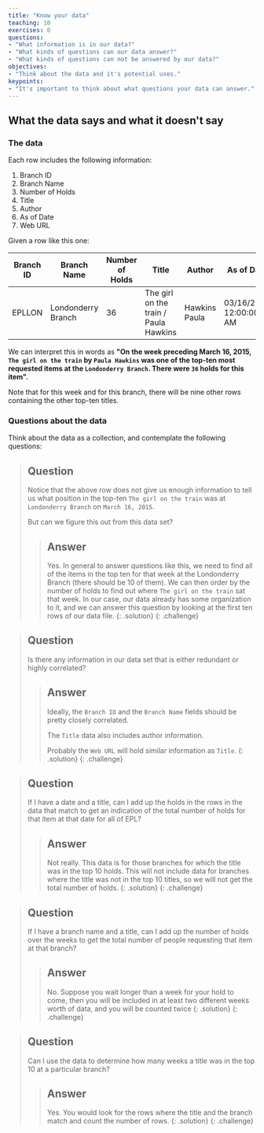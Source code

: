 ```yaml
---
title: "Know your data"
teaching: 10
exercises: 0
questions:
- "What information is in our data?"
- "What kinds of questions can our data answer?"
- "What kinds of questions can not be answered by our data?"
objectives:
- "Think about the data and it's potential uses."
keypoints:
- "It's important to think about what questions your data can answer."
---
```


## What the data says and what it doesn't say

### The data
Each row includes the following information:

1. Branch ID
2. Branch Name
3. Number of Holds
4. Title
5. Author
6. As of Date
7. Web URL

Given a row like this one:

|Branch ID|Branch Name|Number of Holds|Title|Author|As of Date|Web URL|
|---|---|---|---|---|---|---|
|EPLLON|Londonderry Branch|36|The girl on the train / Paula Hawkins|Hawkins Paula|03/16/2015 12:00:00 AM|http://epl.bibliocommons.com/search?t=smart&q=the%20girl%20on|

We can interpret this in words as **"On the week preceding March 16, 2015, `The girl on the train` by
`Paula Hawkins` was one of the top-ten most requested items at the `Londonderry Branch`.
There were `36` holds for this item".**

Note that for this week and for this branch, there will be nine other rows containing the
other top-ten titles.

### Questions about the data

Think about the data as a collection, and contemplate the following questions:

> ## Question
> Notice that the above row does not give us enough information to tell us
> what position in the
> top-ten `The girl on the train` was at `Londonderry Branch` on `March 16, 2015`.
> 
> But can we figure this out from this data set?
> > ## Answer
> > Yes. In general to answer questions like this, we need to find all of the items in
> > the top ten for that week at the
> > Londonderry Branch (there should be 10 of them).
> > We can then order by the number of holds to find out
> > where `The girl on the train` sat that week.
> > In our case, our data already has some organization to it, and we can answer this
> > question by looking at the first ten rows of our data file.
> {: .solution}
{: .challenge}

> ## Question
> Is there any information in our data set that is either redundant or highly
> correlated?
> > ## Answer
> > Ideally, the `Branch ID` and the `Branch Name` fields should be pretty closely correlated.
> > 
> > The `Title` data also includes author information.
> >
> > Probably the `Web URL` will hold similar information as `Title`.
> {: .solution}
{: .challenge}

> ## Question
> If I have a date and a title, can I add up the holds in the rows in the data
> that match to get
> an indication of the total number of holds for that item at that date for all of EPL?
> > ## Answer
> > Not really. This data is for those branches for which the title was in the top 10 holds.
> > This will not include data for branches where the title was not in the top 10 titles,
> > so we will not get the total number of holds.
> {: .solution}
{: .challenge}

> ## Question
> If I have a branch name and a title, can I add up the number of holds over the weeks to
> get the total number of people requesting that item at that branch?
> > ## Answer
> > No. Suppose you wait longer than a week for your hold to come, then you will be included
> > in at least two different weeks worth of data, and you will be counted twice
> {: .solution}
{: .challenge}

> ## Question
> Can I use the data to determine how many weeks a title was in the top 10 at a particular branch?
> > ## Answer
> > Yes. You would look for the rows where the title and the branch match
> > and count the number of rows.
> {: .solution}
{: .challenge}

